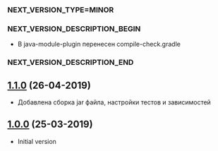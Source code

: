 ### NEXT_VERSION_TYPE=MINOR
### NEXT_VERSION_DESCRIPTION_BEGIN
* В java-module-plugin перенесен compile-check.gradle
### NEXT_VERSION_DESCRIPTION_END
## [1.1.0]() (26-04-2019)

* Добавлена сборка jar файла, настройки тестов и зависимостей

## [1.0.0]() (25-03-2019)

* Initial version